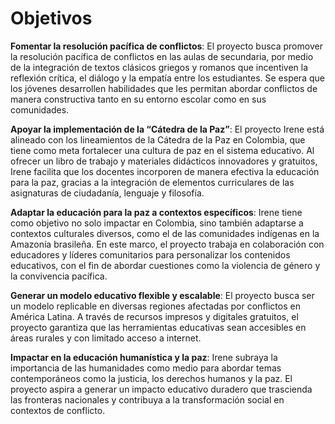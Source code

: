 # Objetivos

**Fomentar la resolución pacífica de conflictos**: El proyecto busca promover la resolución pacífica de conflictos en las aulas de secundaria, por medio de la integración de textos clásicos griegos y romanos que incentiven la reflexión crítica, el diálogo y la empatía entre los estudiantes. Se espera que los jóvenes desarrollen habilidades que les permitan abordar conflictos de manera constructiva tanto en su entorno escolar como en sus comunidades.

**Apoyar la implementación de la “Cátedra de la Paz”**: El proyecto Irene está alineado con los lineamientos de la Cátedra de la Paz en Colombia, que tiene como meta fortalecer una cultura de paz en el sistema educativo. Al ofrecer un libro de trabajo y materiales didácticos innovadores y gratuitos, Irene facilita que los docentes incorporen de manera efectiva la educación para la paz, gracias a la integración de elementos curriculares de las asignaturas de ciudadanía, lenguaje y filosofía.

**Adaptar la educación para la paz a contextos específicos**: Irene tiene como objetivo no solo impactar en Colombia, sino también adaptarse a contextos culturales diversos, como el de las comunidades indígenas en la Amazonía brasileña. En este marco, el proyecto trabaja en colaboración con educadores y líderes comunitarios para personalizar los contenidos educativos, con el fin de abordar cuestiones como la violencia de género y la convivencia pacífica.

**Generar un modelo educativo flexible y escalable**: El proyecto busca ser un modelo replicable en diversas regiones afectadas por conflictos en América Latina. A través de recursos impresos y digitales gratuitos, el proyecto garantiza que las herramientas educativas sean accesibles en áreas rurales y con limitado acceso a internet.

**Impactar en la educación humanística y la paz**: Irene subraya la importancia de las humanidades como medio para abordar temas contemporáneos como la justicia, los derechos humanos y la paz. El proyecto aspira a generar un impacto educativo duradero que trascienda las fronteras nacionales y contribuya a la transformación social en contextos de conflicto.
